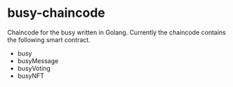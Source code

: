 # busy-chaincode
Chaincode for the busy written in Golang. Currently the chaincode contains the following smart contract.
- busy
- busyMessage
- busyVoting
- busyNFT